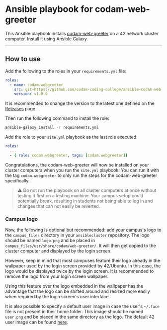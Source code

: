 # Ansible playbook for codam-web-greeter
This Ansible playbook installs [codam-web-greeter](https://github.com/codam-coding-college/codam-web-greeter) on a 42 network cluster computer. Install it using Ansible Galaxy.

---

## How to use
Add the following to the roles in your `requirements.yml` file:
```yaml
roles:
  - name: codam.webgreeter
	src: git+https://github.com/codam-coding-college/ansible-codam-web-greeter.git
	version: v1.0.0
```
It is recommended to change the version to the latest one defined on the [Releases](https://github.com/codam-coding-college/ansible-codam-web-greeter/releases) page.

Then run the following command to install the role:
```bash
ansible-galaxy install -r requirements.yml
```

Add the role to your `site.yml` playbook as the last role executed:
```yaml
roles:
  ...
  - { role: codam.webgreeter, tags: [codam.webgreeter]}
```

Congratulations, the codam-web-greeter will now be installed on your cluster computers when you run the `site.yml` playbook! You can run it with the tag `codam.webgreeter` to only run the steps for the codam-web-greeter specifically.

> ⚠️ Do not run the playbook on all cluster computers at once without testing it first on a testing machine. Your campus setup could potentially break, resulting in students not being able to log in and changes that can not easily be reverted.

### Campus logo
Now, the following is optional but recommended: add your campus's logo to the `campus_files` directory in your `ansiblecluster` repository. The logo should be named `logo.png` and be placed in `campus_files/usr/share/codam/web-greeter/`. It will then get copied to the cluster computer and displayed by the login screen.

However, keep in mind that most campuses feature their logo already in the wallpaper used by the login screen provided by 42/Ubuntu. In this case, the logo would be displayed twice by the login screen. It is recommended to remove the logo from your login screen wallpaper.

Using this feature over the logo embedded in the wallpaper has the advantage that the logo can be shifted around and resized more easily when required by the login screen's user interface.

It is also possible to specify a default user image in case the user's `~/.face` file is not present in their home folder. This image should be named `user.png` and be placed in the same directory as the logo. The default 42 user image can be found [here](https://github.com/codam-coding-college/codam-web-greeter/blob/main/static/assets/default-user.png).
